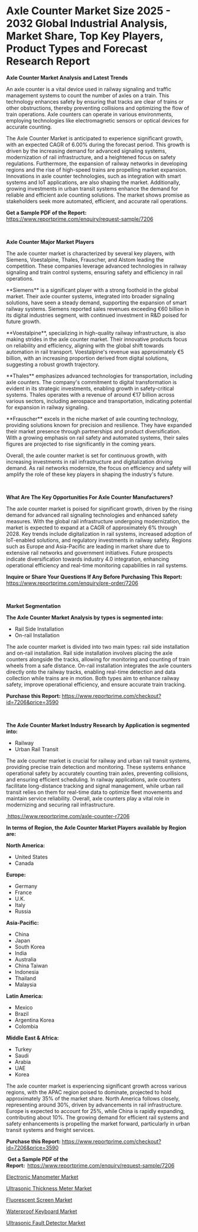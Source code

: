 <p><h1>Axle Counter Market Size 2025 - 2032 Global Industrial Analysis, Market Share, Top Key Players, Product Types and Forecast Research Report</h1></p><p><strong>Axle Counter Market Analysis and Latest Trends</strong></p>
<p><p>An axle counter is a vital device used in railway signaling and traffic management systems to count the number of axles on a train. This technology enhances safety by ensuring that tracks are clear of trains or other obstructions, thereby preventing collisions and optimizing the flow of train operations. Axle counters can operate in various environments, employing technologies like electromagnetic sensors or optical devices for accurate counting.</p><p>The Axle Counter Market is anticipated to experience significant growth, with an expected CAGR of 6.00% during the forecast period. This growth is driven by the increasing demand for advanced signaling systems, modernization of rail infrastructure, and a heightened focus on safety regulations. Furthermore, the expansion of railway networks in developing regions and the rise of high-speed trains are propelling market expansion. Innovations in axle counter technologies, such as integration with smart systems and IoT applications, are also shaping the market. Additionally, growing investments in urban transit systems enhance the demand for reliable and efficient axle counting solutions. The market shows promise as stakeholders seek more automated, efficient, and accurate rail operations.</p></p>
<p><strong>Get a Sample PDF of the Report:&nbsp;</strong> <a href="https://www.reportprime.com/enquiry/request-sample/7206?utm_campaign=1833&utm_medium=2&utm_source=Github&utm_content=ia&utm_term=19032025&utm_id=axle-counter">https://www.reportprime.com/enquiry/request-sample/7206</a></p>
<p>&nbsp;</p>
<p><strong>Axle Counter Major Market Players</strong></p>
<p><p>The axle counter market is characterized by several key players, with Siemens, Voestalpine, Thales, Frauscher, and Alstom leading the competition. These companies leverage advanced technologies in railway signaling and train control systems, ensuring safety and efficiency in rail operations.</p><p>**Siemens** is a significant player with a strong foothold in the global market. Their axle counter systems, integrated into broader signaling solutions, have seen a steady demand, supporting the expansion of smart railway systems. Siemens reported sales revenues exceeding €60 billion in its digital industries segment, with continued investment in R&D poised for future growth.</p><p>**Voestalpine**, specializing in high-quality railway infrastructure, is also making strides in the axle counter market. Their innovative products focus on reliability and efficiency, aligning with the global shift towards automation in rail transport. Voestalpine's revenue was approximately €5 billion, with an increasing proportion derived from digital solutions, suggesting a robust growth trajectory.</p><p>**Thales** emphasizes advanced technologies for transportation, including axle counters. The company's commitment to digital transformation is evident in its strategic investments, enabling growth in safety-critical systems. Thales operates with a revenue of around €17 billion across various sectors, including aerospace and transportation, indicating potential for expansion in railway signaling.</p><p>**Frauscher** excels in the niche market of axle counting technology, providing solutions known for precision and resilience. They have expanded their market presence through partnerships and product diversification. With a growing emphasis on rail safety and automated systems, their sales figures are projected to rise significantly in the coming years.</p><p>Overall, the axle counter market is set for continuous growth, with increasing investments in rail infrastructure and digitalization driving demand. As rail networks modernize, the focus on efficiency and safety will amplify the role of these key players in shaping the industry's future.</p></p>
<p>&nbsp;</p>
<p><strong>What Are The Key Opportunities For Axle Counter Manufacturers?</strong></p>
<p><p>The axle counter market is poised for significant growth, driven by the rising demand for advanced rail signaling technologies and enhanced safety measures. With the global rail infrastructure undergoing modernization, the market is expected to expand at a CAGR of approximately 6% through 2028. Key trends include digitalization in rail systems, increased adoption of IoT-enabled solutions, and regulatory investments in railway safety. Regions such as Europe and Asia-Pacific are leading in market share due to extensive rail networks and government initiatives. Future prospects indicate diversification towards industry 4.0 integration, enhancing operational efficiency and real-time monitoring capabilities in rail systems.</p></p>
<p><strong>Inquire or Share Your Questions If Any Before Purchasing This Report:</strong> <a href="https://www.reportprime.com/enquiry/pre-order/7206?utm_campaign=1833&utm_medium=2&utm_source=Github&utm_content=ia&utm_term=19032025&utm_id=axle-counter">https://www.reportprime.com/enquiry/pre-order/7206</a></p>
<p>&nbsp;</p>
<p><strong>Market Segmentation</strong></p>
<p><strong>The Axle Counter Market Analysis by types is segmented into:</strong></p>
<p><ul><li>Rail Side Installation</li><li>On-rail Installation</li></ul></p>
<p><p>The axle counter market is divided into two main types: rail side installation and on-rail installation. Rail side installation involves placing the axle counters alongside the tracks, allowing for monitoring and counting of train wheels from a safe distance. On-rail installation integrates the axle counters directly onto the railway tracks, enabling real-time detection and data collection while trains are in motion. Both types aim to enhance railway safety, improve operational efficiency, and ensure accurate train tracking.</p></p>
<p><strong>Purchase this Report:&nbsp;</strong><a href="https://www.reportprime.com/checkout?id=7206&price=3590&utm_campaign=1833&utm_medium=2&utm_source=Github&utm_content=ia&utm_term=19032025&utm_id=axle-counter">https://www.reportprime.com/checkout?id=7206&price=3590</a></p>
<p>&nbsp;</p>
<p><strong>The Axle Counter Market Industry Research by Application is segmented into:</strong></p>
<p><ul><li>Railway</li><li>Urban Rail Transit</li></ul></p>
<p><p>The axle counter market is crucial for railway and urban rail transit systems, providing precise train detection and monitoring. These systems enhance operational safety by accurately counting train axles, preventing collisions, and ensuring efficient scheduling. In railway applications, axle counters facilitate long-distance tracking and signal management, while urban rail transit relies on them for real-time data to optimize fleet movements and maintain service reliability. Overall, axle counters play a vital role in modernizing and securing rail infrastructure.</p></p>
<p><a href="https://www.reportprime.com/axle-counter-r7206?utm_campaign=1833&utm_medium=2&utm_source=Github&utm_content=ia&utm_term=19032025&utm_id=axle-counter">&nbsp;https://www.reportprime.com/axle-counter-r7206</a></p>
<p><strong>In terms of Region, the Axle Counter Market Players available by Region are:</strong></p>
<p>
    <p> <strong> North America: </strong>
        <ul>
            <li>United States</li>
            <li>Canada</li>
        </ul>
        </p> 
    <p> <strong> Europe: </strong>
        <ul>
            <li>Germany</li>
            <li>France</li>
            <li>U.K.</li>
            <li>Italy</li>
            <li>Russia</li>
        </ul>
        </p> 
    <p> <strong> Asia-Pacific: </strong>
        <ul>
            <li>China</li>
            <li>Japan</li>
            <li>South Korea</li>
            <li>India</li>
            <li>Australia</li>
            <li>China Taiwan</li>
            <li>Indonesia</li>
            <li>Thailand</li>
            <li>Malaysia</li>
        </ul>
        </p> 
    <p> <strong> Latin America: </strong>
        <ul>
            <li>Mexico</li>
            <li>Brazil</li>
            <li>Argentina Korea</li>
            <li>Colombia</li>
        </ul>
        </p> 
    <p> <strong> Middle East & Africa: </strong>
        <ul>
            <li>Turkey</li>
            <li>Saudi</li>
            <li>Arabia</li>
            <li>UAE</li>
            <li>Korea</li>
        </ul>
    </p>
    </p>
<p><p>The axle counter market is experiencing significant growth across various regions, with the APAC region poised to dominate, projected to hold approximately 35% of the market share. North America follows closely, representing around 30%, driven by advancements in rail infrastructure. Europe is expected to account for 25%, while China is rapidly expanding, contributing about 10%. The growing demand for efficient rail systems and safety enhancements is propelling the market forward, particularly in urban transit systems and freight services.</p></p>
<p><strong>Purchase this Report: </strong><a href="https://www.reportprime.com/checkout?id=7206&price=3590&utm_campaign=1833&utm_medium=2&utm_source=Github&utm_content=ia&utm_term=19032025&utm_id=axle-counter">https://www.reportprime.com/checkout?id=7206&price=3590</a></p>
<p>&nbsp;<strong>Get a Sample PDF of the Report:&nbsp;&nbsp;</strong><a href="https://www.reportprime.com/enquiry/request-sample/7206?utm_campaign=1833&utm_medium=2&utm_source=Github&utm_content=ia&utm_term=19032025&utm_id=axle-counter">https://www.reportprime.com/enquiry/request-sample/7206</a></p>
<p><strong></strong></p>
<p><p><a href="https://github.com/dandatesha7q/Market-Research-Report-List-1/blob/main/electronic-manometer-market.md?utm_campaign=1833&utm_medium=2&utm_source=Github&utm_content=ia&utm_term=19032025&utm_id=axle-counter">Electronic Manometer Market</a></p><p><a href="https://github.com/FassouRP/Market-Research-Report-List-7/blob/main/ultrasonic-thickness-meter-market.md?utm_campaign=1833&utm_medium=2&utm_source=Github&utm_content=ia&utm_term=19032025&utm_id=axle-counter">Ultrasonic Thickness Meter Market</a></p><p><a href="https://github.com/rullihipes6h/Market-Research-Report-List-1/blob/main/fluorescent-screen-market.md?utm_campaign=1833&utm_medium=2&utm_source=Github&utm_content=ia&utm_term=19032025&utm_id=axle-counter">Fluorescent Screen Market</a></p><p><a href="https://github.com/zeraikulkawb/Market-Research-Report-List-1/blob/main/waterproof-keyboard-market.md?utm_campaign=1833&utm_medium=2&utm_source=Github&utm_content=ia&utm_term=19032025&utm_id=axle-counter">Waterproof Keyboard Market</a></p><p><a href="https://github.com/rahu1506/Market-Research-Report-List-7/blob/main/ultrasonic-fault-detector-market.md?utm_campaign=1833&utm_medium=2&utm_source=Github&utm_content=ia&utm_term=19032025&utm_id=axle-counter">Ultrasonic Fault Detector Market</a></p></p>